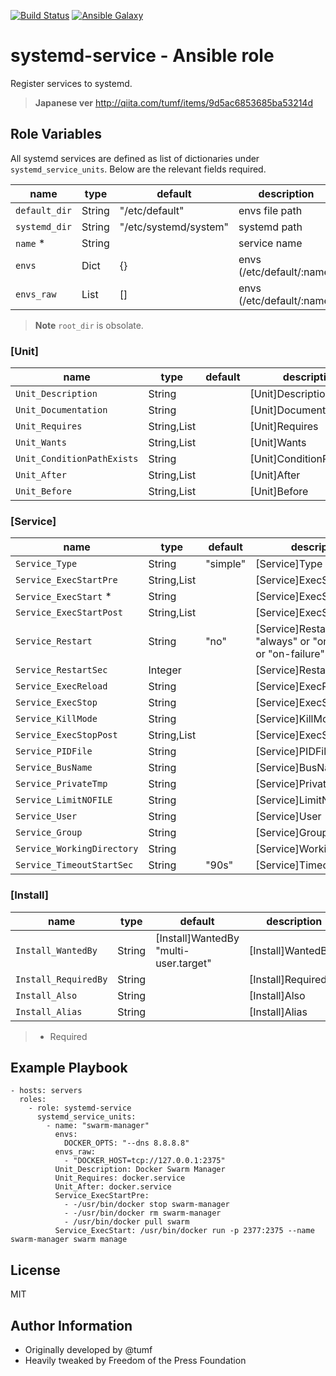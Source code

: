 [![Build Status](https://travis-ci.org/tumf/ansible-role-systemd-service.svg)](https://travis-ci.org/tumf/ansible-role-systemd-service)
[![Ansible Galaxy](http://img.shields.io/badge/ansible--galaxy-systemd--service-blue.svg)](https://galaxy.ansible.com/tumf/systemd-service/)

systemd-service - Ansible role
===============

Register services to systemd.

> **Japanese ver**
> http://qiita.com/tumf/items/9d5ac6853685ba53214d


Role Variables
--------------

All systemd services are defined as list of dictionaries under `systemd_service_units`.
Below are the relevant fields required.


|name                |type    |default|description
|--------------------|--------|-------|-------------
|`default_dir`|String|"/etc/default"|envs file path
|`systemd_dir`|String|"/etc/systemd/system"|systemd path
|`name` * |String||service name
|`envs`|Dict|{}|envs (/etc/default/:name)
|`envs_raw`|List|[]|envs (/etc/default/:name)

> **Note**
> `root_dir` is obsolate.


### [Unit]


|name                |type    |default|description
|--------------------|--------|-------|-------------
|`Unit_Description`|String||[Unit]Description
|`Unit_Documentation`|String||[Unit]Documentation
|`Unit_Requires`|String,List||[Unit]Requires
|`Unit_Wants`|String,List||[Unit]Wants
|`Unit_ConditionPathExists`|String||[Unit]ConditionPathExists
|`Unit_After`|String,List||[Unit]After
|`Unit_Before`|String,List||[Unit]Before


### [Service]


|name                |type    |default|description
|--------------------|--------|-------|-------------
|`Service_Type`|String|"simple"|[Service]Type
|`Service_ExecStartPre`|String,List||[Service]ExecStartPre
|`Service_ExecStart` * |String||[Service]ExecStart
|`Service_ExecStartPost`|String,List||[Service]ExecStartPost
|`Service_Restart`|String|"no"| [Service]Restart "no" or "always" or "on-success" or "on-failure"
|`Service_RestartSec`|Integer|| [Service]RestartSec
|`Service_ExecReload`|String|| [Service]ExecReload
|`Service_ExecStop`|String|| [Service]ExecStop
|`Service_KillMode`|String|| [Service]KillMode
|`Service_ExecStopPost`|String,List|| [Service]ExecStopPost
|`Service_PIDFile`|String|| [Service]PIDFile
|`Service_BusName`|String|| [Service]BusName
|`Service_PrivateTmp`|String|| [Service]PrivateTmp
|`Service_LimitNOFILE`|String|| [Service]LimitNOFILE
|`Service_User`|String|| [Service]User
|`Service_Group`|String|| [Service]Group
|`Service_WorkingDirectory`|String|| [Service]WorkingDirectory
|`Service_TimeoutStartSec`|String|"90s"| [Service]TimeoutStartSec



### [Install]

|name                |type    |default|description
|--------------------|--------|-------|-------------
|`Install_WantedBy`|String|[Install]WantedBy "multi-user.target"|[Install]WantedBy
|`Install_RequiredBy`|String||[Install]RequiredBy
|`Install_Also`|String||[Install]Also
|`Install_Alias`|String||[Install]Alias


> * Required

Example Playbook
----------------

    - hosts: servers
      roles:
        - role: systemd-service
          systemd_service_units:
            - name: "swarm-manager"
              envs:
                DOCKER_OPTS: "--dns 8.8.8.8"
              envs_raw:
                - "DOCKER_HOST=tcp://127.0.0.1:2375"
              Unit_Description: Docker Swarm Manager
              Unit_Requires: docker.service
              Unit_After: docker.service
              Service_ExecStartPre:
                - -/usr/bin/docker stop swarm-manager
                - -/usr/bin/docker rm swarm-manager
                - /usr/bin/docker pull swarm
              Service_ExecStart: /usr/bin/docker run -p 2377:2375 --name swarm-manager swarm manage

License
-------

MIT

Author Information
------------------

* Originally developed by @tumf
* Heavily tweaked by Freedom of the Press Foundation
